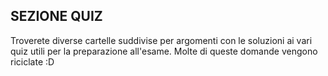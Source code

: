 
## SEZIONE QUIZ

Troverete diverse cartelle suddivise per argomenti con le soluzioni ai vari quiz utili per la preparazione all'esame. Molte di queste domande vengono riciclate :D
